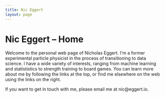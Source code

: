 ```yaml
---
title: Nic Eggert
layout: page
---
```


# <span itemprop="name">Nic Eggert</span> &ndash; Home

Welcome to the personal web page of <span itemprop="alternateName">Nicholas Eggert</span>. I'm a former experimental particle physicist in the process of transitioning to data science. I have a wide variety of interests, ranging from machine learning and statististics to strength training to board games. You can learn more about me by following the links at the top, or find me elsewhere on the web using the links on the right.

If you want to get in touch with me, please email me at <span itemprop="email">nic<span style="display: none">NOSPAM</span>@eggert.io</span>.
